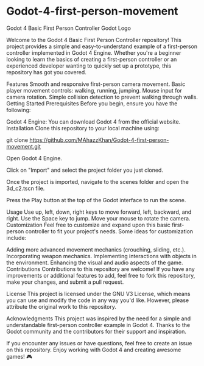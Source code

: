# Godot-4-first-person-movement
Godot 4 Basic First Person Controller
Godot Logo

Welcome to the Godot 4 Basic First Person Controller repository! This project provides a simple and easy-to-understand example of a first-person controller implemented in Godot 4 Engine. Whether you're a beginner looking to learn the basics of creating a first-person controller or an experienced developer wanting to quickly set up a prototype, this repository has got you covered.

Features
Smooth and responsive first-person camera movement.
Basic player movement controls: walking, running, jumping.
Mouse input for camera rotation.
Simple collision detection to prevent walking through walls.
Getting Started
Prerequisites
Before you begin, ensure you have the following:

Godot 4 Engine: You can download Godot 4 from the official website.
Installation
Clone this repository to your local machine using:


git clone https://github.com/MAhazzKhan/Godot-4-first-person-movement.git

Open Godot 4 Engine.

Click on "Import" and select the project folder you just cloned.

Once the project is imported, navigate to the scenes folder and open the 3d_c2.tscn file.

Press the Play button at the top of the Godot interface to run the scene.

Usage
Use up, left, down, right keys to move forward, left, backward, and right.
Use the Space key to jump.
Move your mouse to rotate the camera.
Customization
Feel free to customize and expand upon this basic first-person controller to fit your project's needs. Some ideas for customization include:

Adding more advanced movement mechanics (crouching, sliding, etc.).
Incorporating weapon mechanics.
Implementing interactions with objects in the environment.
Enhancing the visual and audio aspects of the game.
Contributions
Contributions to this repository are welcome! If you have any improvements or additional features to add, feel free to fork this repository, make your changes, and submit a pull request.

License
This project is licensed under the GNU V3 License, which means you can use and modify the code in any way you'd like. However, please attribute the original work to this repository.

Acknowledgments
This project was inspired by the need for a simple and understandable first-person controller example in Godot 4. Thanks to the Godot community and the contributors for their support and inspiration.

If you encounter any issues or have questions, feel free to create an issue on this repository. Enjoy working with Godot 4 and creating awesome games! 🎮
